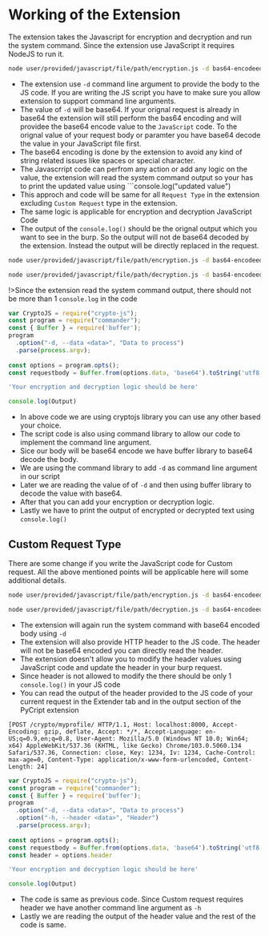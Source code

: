# Working of the Extension

The extension takes the Javascript for encryption and decryption and run the system command. Since the extension use JavaScript it requires NodeJS to run it.

```bash
node user/provided/javascript/file/path/encryption.js -d bas64-encodeed-encrypted-request-body
```
- The extension use ```-d``` command line argument to provide the body to the JS code. If you are writing the JS script you have to make sure you allow extension to support command line arguments.
- The value of ```-d``` will be base64. If your orignal request is already in base64 the extension will still perform the bas64 encoding and will providee the base64 encode value to the ```JavaScript``` code. To the orignal value of your request body or paramter you have base64 decode the value in your JavaScript file first.
- The base64 encoding is done by the extension to avoid any kind of string related issues like spaces or special character.
- The Javascrript code can perfrom any action or add any logic on the value, the extension will read the system command output so your has to print the updated value using ```console.log("updated value")
- This approch and code will be same for all ```Request Type``` in the extension excluding ```Custom Request``` type in the extension.
- The same logic is applicable for encryption and decryption JavaScript Code
- The output of the ```console.log()``` should be the orignal output which you want to see in the burp. So the output will not de base64 decoded by the extension. Instead the output will be directly replaced in the request.

```bash
node user/provided/javascript/file/path/encryption.js -d bas64-encodeed-encrypted-request-body
```
```bash
node user/provided/javascript/file/path/decryption.js -d bas64-encodeed-decrypted-request-body
```

!>Since the extension read the system command output, there should not be more than 1 ```console.log``` in the code

```javascript
var CryptoJS = require("crypto-js");
const program = require("commander");
const { Buffer } = require('buffer');
program
  .option("-d, --data <data>", "Data to process")
  .parse(process.argv);
  
const options = program.opts();
const requestbody = Buffer.from(options.data, 'base64').toString('utf8');

'Your encryption and decryption logic should be here'

console.log(Output)
```

- In above code we are using cryptojs library you can use any other based your choice.
- The script code is also using command library to allow our code to implement the command line argument.
- Sice our body will be base64 encode we have buffer library to base64 decode the body.
- We are using the command library to add ```-d``` as command line argument in our script
- Later we are reading the value of of ```-d``` and then using buffer library to decode the value with base64.
- After that you can add your encryption or decryption logic.
- Lastly we have to print the output of encrypted or decrypted text using ```console.log()```

## Custom Request Type

There are some change if you write the JavaScript code for Custom request. All the above mentioned points will be applicable here will some additional details.

```bash
node user/provided/javascript/file/path/encryption.js -d bas64-encodeed-encrypted-request-body -h [[POST /crypto/user/ HTTP/1.1, Host: localhost:8000, Key: 1234, Iv: 1234]
```
```bash
node user/provided/javascript/file/path/decryption.js -d bas64-encodeed-decrypted-request-body -h [POST /crypto/user/ HTTP/1.1, Host: localhost:8000, Key: 1234, Iv: 1234]
```
- The extension will again run the system command with base64 encoded body using ```-d```
- The extension will also provide HTTP header to the JS code. The header will not be base64 encoded you can directly read the header.
- The extension doesn't allow you to modify the header values using JavaScript code and update the header in your burp request.
- Since header is not allowed to modify the there should be only 1 ```console.log()``` in your JS code
- You can read the output of the header provided to the JS code of your current request in the Extender tab and in the output section of the PyCript extension

```http
[POST /crypto/myprofile/ HTTP/1.1, Host: localhost:8000, Accept-Encoding: gzip, deflate, Accept: */*, Accept-Language: en-US;q=0.9,en;q=0.8, User-Agent: Mozilla/5.0 (Windows NT 10.0; Win64; x64) AppleWebKit/537.36 (KHTML, like Gecko) Chrome/103.0.5060.134 Safari/537.36, Connection: close, Key: 1234, Iv: 1234, Cache-Control: max-age=0, Content-Type: application/x-www-form-urlencoded, Content-Length: 24]

```

```javascript
var CryptoJS = require("crypto-js");
const program = require("commander");
const { Buffer } = require('buffer');
program
  .option("-d, --data <data>", "Data to process")
  .option("-h, --header <data>", "Header")
  .parse(process.argv);
  
const options = program.opts();
const requestbody = Buffer.from(options.data, 'base64').toString('utf8');
const header = options.header

'Your encryption and decryption logic should be here'

console.log(Output)
```

- The code is same as previous code. Since Custom request requires header we have another command line argument as ```-h```
- Lastly we are reading the output of the header value and the rest of the code is same.
